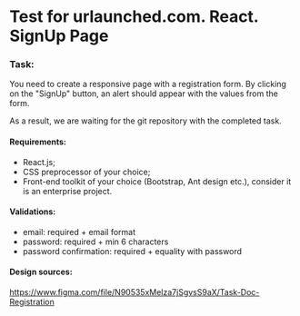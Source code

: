 # Test for urlaunched.com. React. SignUp Page

### Task:

You need to create a responsive page with a registration form.
By clicking on the "SignUp" button, an alert should appear with the values from the form.<br>

As a result, we are waiting for the git repository with the completed task.

#### Requirements:
- React.js;
- CSS preprocessor of your choice;
- Front-end toolkit of your choice (Bootstrap, Ant design etc.), consider it is an enterprise project.

#### Validations:
- email: required + email format
- password: required + min 6 characters
- password confirmation: required + equality with password

#### Design sources:<br>
https://www.figma.com/file/N90535xMelza7jSgvsS9aX/Task-Doc-Registration
